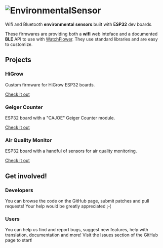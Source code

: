 # ![EnvironmentalSensor](https://i.imgur.com/e4Gf8NV.png)

Wifi and Bluetooth **environmental sensors** built with **ESP32** dev boards.

These firmwares are providing both a **wifi** web inteface and a documented **BLE** API to use with [WatchFlower](https://github.com/emericg/WatchFlower).
They use standard libraries and are easy to customize.


## Projects

### HiGrow

Custom firmware for HiGrow ESP32 boards.

[Check it out](HiGrow)

### Geiger Counter

ESP32 board with a "CAJOE" Geiger Counter module.

[Check it out](GeigerCounter)

### Air Quality Monitor

ESP32 board with a handful of sensors for air quality monitoring.

[Check it out](AirMonitor)


## Get involved!

### Developers

You can browse the code on the GitHub page, submit patches and pull requests! Your help would be greatly appreciated ;-)

### Users

You can help us find and report bugs, suggest new features, help with translation, documentation and more! Visit the Issues section of the GitHub page to start!
